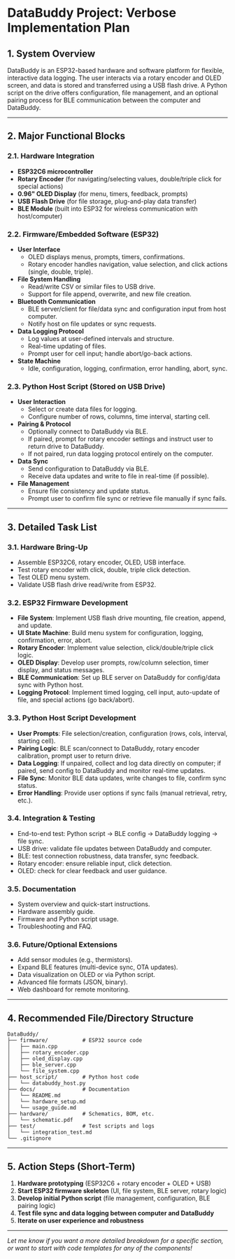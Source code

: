# DataBuddy Project: Verbose Implementation Plan

## 1. **System Overview**

DataBuddy is an ESP32-based hardware and software platform for flexible, interactive data logging. The user interacts via a rotary encoder and OLED screen, and data is stored and transferred using a USB flash drive. A Python script on the drive offers configuration, file management, and an optional pairing process for BLE communication between the computer and DataBuddy.

---

## 2. **Major Functional Blocks**

### 2.1. **Hardware Integration**
- **ESP32C6 microcontroller**
- **Rotary Encoder** (for navigating/selecting values, double/triple click for special actions)
- **0.96" OLED Display** (for menu, timers, feedback, prompts)
- **USB Flash Drive** (for file storage, plug-and-play data transfer)
- **BLE Module** (built into ESP32 for wireless communication with host/computer)

### 2.2. **Firmware/Embedded Software (ESP32)**
- **User Interface**
  - OLED displays menus, prompts, timers, confirmations.
  - Rotary encoder handles navigation, value selection, and click actions (single, double, triple).
- **File System Handling**
  - Read/write CSV or similar files to USB drive.
  - Support for file append, overwrite, and new file creation.
- **Bluetooth Communication**
  - BLE server/client for file/data sync and configuration input from host computer.
  - Notify host on file updates or sync requests.
- **Data Logging Protocol**
  - Log values at user-defined intervals and structure.
  - Real-time updating of files.
  - Prompt user for cell input; handle abort/go-back actions.
- **State Machine**
  - Idle, configuration, logging, confirmation, error handling, abort, sync.

### 2.3. **Python Host Script (Stored on USB Drive)**
- **User Interaction**
  - Select or create data files for logging.
  - Configure number of rows, columns, time interval, starting cell.
- **Pairing & Protocol**
  - Optionally connect to DataBuddy via BLE.
  - If paired, prompt for rotary encoder settings and instruct user to return drive to DataBuddy.
  - If not paired, run data logging protocol entirely on the computer.
- **Data Sync**
  - Send configuration to DataBuddy via BLE.
  - Receive data updates and write to file in real-time (if possible).
- **File Management**
  - Ensure file consistency and update status.
  - Prompt user to confirm file sync or retrieve file manually if sync fails.

---

## 3. **Detailed Task List**

### 3.1. Hardware Bring-Up
- Assemble ESP32C6, rotary encoder, OLED, USB interface.
- Test rotary encoder with click, double, triple click detection.
- Test OLED menu system.
- Validate USB flash drive read/write from ESP32.

### 3.2. ESP32 Firmware Development
- **File System**: Implement USB flash drive mounting, file creation, append, and update.
- **UI State Machine**: Build menu system for configuration, logging, confirmation, error, abort.
- **Rotary Encoder**: Implement value selection, click/double/triple click logic.
- **OLED Display**: Develop user prompts, row/column selection, timer display, and status messages.
- **BLE Communication**: Set up BLE server on DataBuddy for config/data sync with Python host.
- **Logging Protocol**: Implement timed logging, cell input, auto-update of file, and special actions (go back/abort).

### 3.3. Python Host Script Development
- **User Prompts**: File selection/creation, configuration (rows, cols, interval, starting cell).
- **Pairing Logic**: BLE scan/connect to DataBuddy, rotary encoder calibration, prompt user to return drive.
- **Data Logging**: If unpaired, collect and log data directly on computer; if paired, send config to DataBuddy and monitor real-time updates.
- **File Sync**: Monitor BLE data updates, write changes to file, confirm sync status.
- **Error Handling**: Provide user options if sync fails (manual retrieval, retry, etc.).

### 3.4. Integration & Testing
- End-to-end test: Python script → BLE config → DataBuddy logging → file sync.
- USB drive: validate file updates between DataBuddy and computer.
- BLE: test connection robustness, data transfer, sync feedback.
- Rotary encoder: ensure reliable input, click detection.
- OLED: check for clear feedback and user guidance.

### 3.5. Documentation
- System overview and quick-start instructions.
- Hardware assembly guide.
- Firmware and Python script usage.
- Troubleshooting and FAQ.

### 3.6. Future/Optional Extensions
- Add sensor modules (e.g., thermistors).
- Expand BLE features (multi-device sync, OTA updates).
- Data visualization on OLED or via Python script.
- Advanced file formats (JSON, binary).
- Web dashboard for remote monitoring.

---

## 4. **Recommended File/Directory Structure**

```
DataBuddy/
├── firmware/           # ESP32 source code
│   ├── main.cpp
│   ├── rotary_encoder.cpp
│   ├── oled_display.cpp
│   ├── ble_server.cpp
│   └── file_system.cpp
├── host_script/        # Python host code
│   └── databuddy_host.py
├── docs/               # Documentation
│   └── README.md
│   └── hardware_setup.md
│   └── usage_guide.md
├── hardware/           # Schematics, BOM, etc.
│   └── schematic.pdf
├── test/               # Test scripts and logs
│   └── integration_test.md
└── .gitignore
```

---

## 5. **Action Steps (Short-Term)**

1. **Hardware prototyping** (ESP32C6 + rotary encoder + OLED + USB)
2. **Start ESP32 firmware skeleton** (UI, file system, BLE server, rotary logic)
3. **Develop initial Python script** (file management, configuration, BLE pairing logic)
4. **Test file sync and data logging between computer and DataBuddy**
5. **Iterate on user experience and robustness**

---

*Let me know if you want a more detailed breakdown for a specific section, or want to start with code templates for any of the components!*
